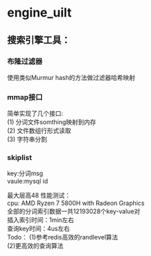 # engine_uilt
## 搜索引擎工具：   
### 布隆过滤器  
使用类似Murmur hash的方法做过滤器哈希映射     
### mmap接口
简单实现了几个接口:   
(1) 分词文件somthing映射到内存   
(2) 文件数组行形式读取   
(3) 字符串分割  

### skiplist
key:分词msg   
vaule:mysql id   

最大层高48
性能测试：   
cpu: AMD Ryzen 7 5800H with Radeon Graphics   
全部的分词索引数据一共12193028个key-value对   
插入索引时间：1min左右   
查询key时间：4us左右   
Todo：
(1)参考redis高效的randlevel算法   
(2)更高效的查询算法   

